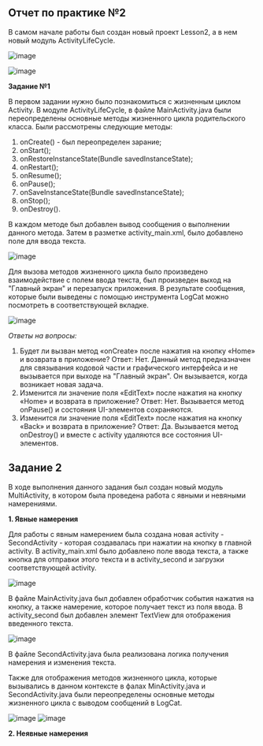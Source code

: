 **Отчет по практике №2**
------

В самом начале работы был создан новый проект Lesson2, а в нем новый модуль AсtivityLifeCycle.

![image](https://github.com/user-attachments/assets/2b8274a4-2718-4258-98ed-2023680fdc6c)

![image](https://github.com/user-attachments/assets/5fb4d0c9-693e-43f2-974c-43c7e8d2186a)

**Задание №1**

В первом задании нужно было познакомиться с жизненным циклом Activity. В модуле ActivityLifeCycle, в файле MainActivity.java были
переопределены основные методы жизненного цикла родительского класса. 
Были рассмотрены следующие методы:
1. onCreate() - был переопределен зарание;
2. onStart();
3. onRestoreInstanceState(Bundle savedInstanceState);
4. onRestart();
5. onResume();
6. onPause();
7. onSaveInstanceState(Bundle savedInstanceState);
8. onStop();
9. onDestroy().

В каждом методе был добавлен вывод сообщения о выполнении данного метода. 
Затем в разметке activity_main.xml, было добавлено поле для ввода текста.

![image](https://github.com/user-attachments/assets/8099d6a4-bb14-4bb5-ad8a-c8412c5d08e4)

Для вызова методов жизненного цикла было произведено взаимодействие с полем ввода текста, был произведен выход на "Главный экран" и перезапуск приложения.
В результате сообщения, которые были выведены с помощью инструмента LogCat можно посмотреть в соответствующей вкладке.

![image](https://github.com/user-attachments/assets/ce421e27-b0e3-459b-8b23-2a2478a90c2c)

*Ответы на вопросы:*
1. Будет ли вызван метод «onCreate» после нажатия на кнопку «Home» и возврата
в приложение?
Ответ: Нет. Данный метод предназначен для связывания кодовой части и графического интерфейса и не вызывается при выходе на "Главный экран". 
Он вызывается, когда возникает новая задача.
2. Изменится ли значение поля «EditText» после нажатия на кнопку «Home» и
возврата в приложение?
Ответ: Нет. Вызывается метод onPause() и состояния UI-элементов сохраняются.
3. Изменится ли значение поля «EditText» после нажатия на кнопку «Back» и
возврата в приложение?
Ответ: Да. Вызывается метод onDestroy() и вместе с activity удаляются все состояния UI-элементов.

**Задание 2**
-----
В ходе выполнения данного задания был создан новый модуль MultiActivity, в котором была проведена работа с явными и невяными намерениями.

**1. Явные намерения**

Для работы с явным намерением была создана новая activity - SecondActivity - которая создавалась при нажатии на кнопку в главной activity.
В activity_main.xml было добавлено поле ввода текста, а также кнопка для отправки этого текста и в activity_second и загрузки соответствующей activity.

![image](https://github.com/user-attachments/assets/7549cce8-8335-4f5b-97f9-438de954c575)

В файле MainActivity.java был добавлен обработчик события нажатия на кнопку, а также намерение, которое получает текст из поля ввода.
В activity_second был добавлен элемент TextView для отображения введенного текста. 

![image](https://github.com/user-attachments/assets/1b65ef58-9e77-41c5-bfb5-ed9c610f08ff)

В файле SecondActivity.java была реализована логика получения намерения и изменения текста. 

Также для отображения методов жизненного цикла, которые вызывались в данном контексте в фалах MinActivity.java и SecondActivity.java были переопределены основные методы жизненного цикла с выводом сообщений в LogCat.

![image](https://github.com/user-attachments/assets/9742f957-8ebb-4edd-9ab5-eb4f38a54cfd)
![image](https://github.com/user-attachments/assets/58b4d8ef-6255-40b5-ab8e-d34fa538e658)

**2. Неявные намерения**
